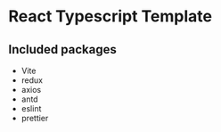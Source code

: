 # React Typescript Template

## Included packages

- Vite
- redux
- axios
- antd
- eslint
- prettier
